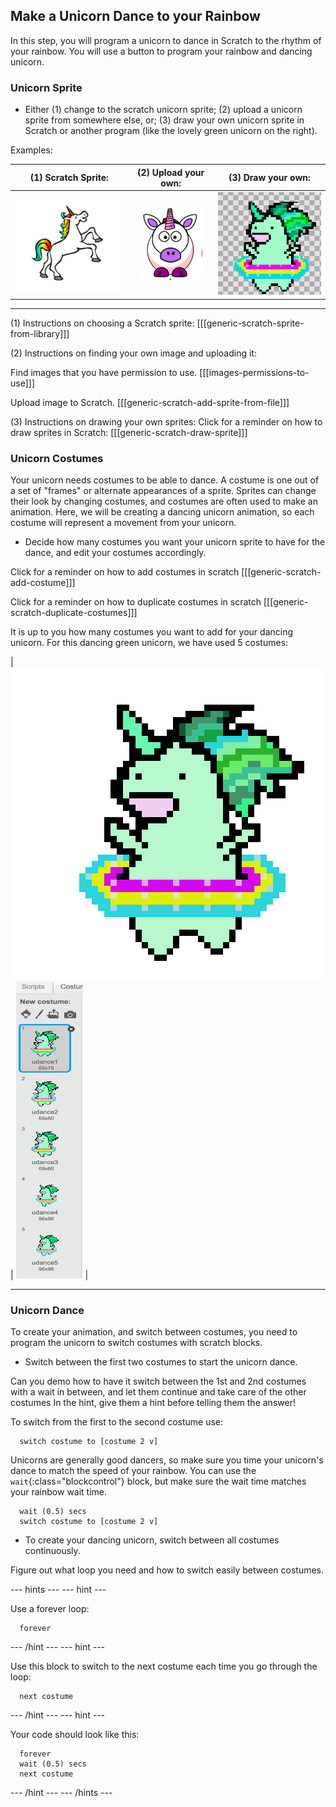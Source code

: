 ## Make a Unicorn Dance to your Rainbow

In this step, you will program a unicorn to dance in Scratch to the rhythm of your rainbow.
You will use a button to program your rainbow and dancing unicorn.


### Unicorn Sprite

+ Either (1) change to the scratch unicorn sprite; (2) upload a unicorn sprite from somewhere else, or; (3) draw your own unicorn sprite in Scratch or another program (like the lovely green unicorn on the right).

Examples:

| (1) Scratch Sprite:                          | (2) Upload your own:                         | (3) Draw your own:                           |
| :--------------------------------------------------: | :--------------------------------------------------: | :--------------------------------------------------: |
| ![Scratch Unicorn](images/scratchunicorn.png)| ![Web Unicorn](images/webunicorn.png)        | ![Draw Unicorn](images/drawunicorn.png)      |

---
(1) Instructions on choosing a Scratch sprite:
[[[generic-scratch-sprite-from-library]]]

(2) Instructions on finding your own image and uploading it:

Find images that you have permission to use.
[[[images-permissions-to-use]]]

Upload image to Scratch.
[[[generic-scratch-add-sprite-from-file]]]

(3) Instructions on drawing your own sprites:
Click for a reminder on how to draw sprites in Scratch:
[[[generic-scratch-draw-sprite]]]


### Unicorn Costumes

Your unicorn needs costumes to be able to dance. A costume is one out of a set of "frames" or alternate appearances of a sprite. Sprites can change their look by changing costumes, and costumes are often used to make an animation. Here, we will be creating a dancing unicorn animation, so each costume will represent a movement from your unicorn.

+ Decide how many costumes you want your unicorn sprite to have for the dance, and edit your costumes accordingly.

Click for a reminder on how to add costumes in scratch
[[[generic-scratch-add-costume]]]

Click for a reminder on how to duplicate costumes in scratch
[[[generic-scratch-duplicate-costumes]]]

It is up to you how many costumes you want to add for your dancing unicorn. For this dancing green unicorn, we have used 5 costumes:

|   ![Dancing Unicorn Gif](images/dancingunicorn.gif)   |    ![Five Costumes](images/fivecostumes.png)   |

---



### Unicorn Dance

To create your animation, and switch between costumes, you need to program the unicorn to switch costumes with scratch blocks.

+ Switch between the first two costumes to start the unicorn dance.

Can you demo how to have it switch between the 1st and 2nd costumes with a wait in between, and let them continue and take care of the other costumes
In the hint, give them a hint before telling them the answer!

To switch from the first to the second costume use:
```blocks  
  switch costume to [costume 2 v]
```

Unicorns are generally good dancers, so make sure you time your unicorn's dance to match the speed of your rainbow. You can use the `wait`{:class="blockcontrol"} block, but make sure the wait time matches your rainbow wait time.
```blocks  
  wait (0.5) secs
  switch costume to [costume 2 v]
```

+ To create your dancing unicorn, switch between all costumes continuously.

Figure out what loop you need and how to switch easily between costumes.


--- hints ---
--- hint ---

Use a forever loop:
```blocks
  forever
```

--- /hint ---
--- hint ---

Use this block to switch to the next costume each time you go through the loop:
```blocks
  next costume
```

--- /hint ---
--- hint ---

Your code should look like this:
```blocks
  forever
  wait (0.5) secs
  next costume
```

--- /hint ---
--- /hints ---
